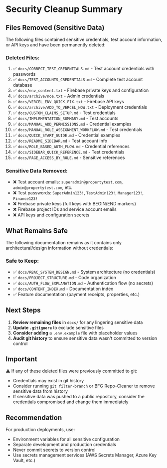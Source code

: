 # Security Cleanup Summary

## Files Removed (Sensitive Data)

The following files contained sensitive credentials, test account information, or API keys and have been permanently deleted:

### Deleted Files:
1. ✅ `docs/CORRECT_TEST_CREDENTIALS.md` - Test account credentials with passwords
2. ✅ `docs/TEST_ACCOUNTS_CREDENTIALS.md` - Complete test account database
3. ✅ `docs/env_content.txt` - Firebase private keys and configuration
4. ✅ `docs/archive/noe.txt` - Admin credentials
5. ✅ `docs/VERCEL_ENV_QUICK_FIX.txt` - Firebase API keys
6. ✅ `docs/archive/ADD_TO_VERCEL_NOW.txt` - Deployment credentials
7. ✅ `docs/CUSTOM_CLAIMS_SETUP.md` - Test credentials
8. ✅ `docs/IMPLEMENTATION_SUMMARY.md` - Test accounts
9. ✅ `docs/MANUAL_ADD_PERMISSIONS.md` - Credential examples
10. ✅ `docs/MANUAL_ROLE_ASSIGNMENT_WORKFLOW.md` - Test credentials
11. ✅ `docs/QUICK_START_GUIDE.md` - Credential examples
12. ✅ `docs/README_SIDEBAR.md` - Test account info
13. ✅ `docs/ROLE_BASED_AUTH_FLOW.md` - Credential references
14. ✅ `docs/SIDEBAR_QUICK_REFERENCE.md` - Test credentials
15. ✅ `docs/PAGE_ACCESS_BY_ROLE.md` - Sensitive references

### Sensitive Data Removed:
- ❌ Test account emails: `superadmin@propertytest.com`, `admin@propertytest.com`, etc.
- ❌ Test passwords: `SuperAdmin123!`, `TestAdmin123!`, `Manager123!`, `Finance123!`
- ❌ Firebase private keys (full keys with BEGIN/END markers)
- ❌ Firebase project IDs and service account emails
- ❌ API keys and configuration secrets

## What Remains Safe

The following documentation remains as it contains only architectural/design information without credentials:

### Safe to Keep:
- ✅ `docs/RBAC_SYSTEM_DESIGN.md` - System architecture (no credentials)
- ✅ `docs/PROJECT_STRUCTURE.md` - Code organization
- ✅ `docs/AUTH_FLOW_EXPLANATION.md` - Authentication flow (no secrets)
- ✅ `docs/CONTENT_INDEX.md` - Documentation index
- ✅ Feature documentation (payment receipts, properties, etc.)

## Next Steps

1. **Review remaining files** in `docs/` for any lingering sensitive data
2. **Update `.gitignore`** to exclude sensitive files
3. **Consider adding** a `.env.example` file with placeholder values
4. **Audit git history** to ensure sensitive data wasn't committed to version control

## Important

⚠️ If any of these deleted files were previously committed to git:
- Credentials may exist in git history
- Consider running `git filter-branch` or BFG Repo-Cleaner to remove sensitive data from history
- If sensitive data was pushed to a public repository, consider the credentials compromised and change them immediately

## Recommendation

For production deployments, use:
- Environment variables for all sensitive configuration
- Separate development and production credentials
- Never commit secrets to version control
- Use secrets management services (AWS Secrets Manager, Azure Key Vault, etc.)

